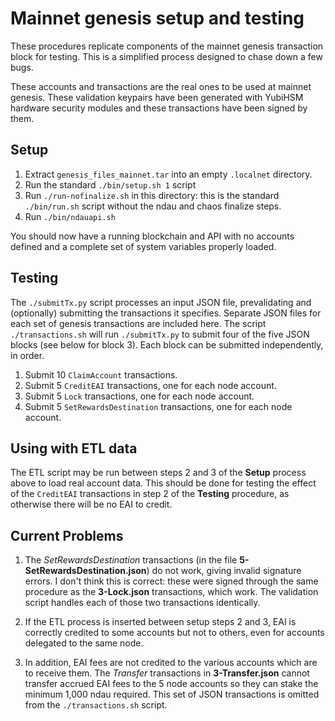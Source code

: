 # Mainnet genesis setup and testing

These procedures replicate components of the mainnet genesis transaction block for testing. This is a simplified process designed to chase down a few bugs.

These accounts and transactions are the real ones to be used at mainnet genesis. These validation keypairs have been generated with YubiHSM hardware security modules and these transactions have been signed by them.

## Setup

1. Extract  `genesis_files_mainnet.tar` into an empty `.localnet` directory.
2. Run the standard `./bin/setup.sh 1` script
3. Run `./run-nofinalize.sh` in this directory: this is the standard `./bin/run.sh` script without the ndau and chaos finalize steps.
4. Run `./bin/ndauapi.sh`

You should now have a running blockchain and API with no accounts defined and a complete set of system variables properly loaded.

## Testing

The `./submitTx.py` script processes an input JSON file, prevalidating and (optionally) submitting the transactions it specifies. Separate JSON files for each set of genesis transactions are included here. The script `./transactions.sh` will run `./submitTx.py` to submit four of the five JSON blocks (see below for block 3). Each block can be submitted independently, in order.

1. Submit 10 `ClaimAccount` transactions.
2. Submit 5 `CreditEAI` transactions, one for each node account.
3. Submit 5 `Lock` transactions, one for each node account.
4. Submit 5 `SetRewardsDestination` transactions, one for each node account.

## Using with ETL data

The ETL script may be run between steps 2 and 3 of the **Setup** process above to load real account data. This should be done for testing the effect of the `CreditEAI` transactions in step 2 of the **Testing** procedure, as otherwise there will be no EAI to credit.

## Current Problems

1. The _SetRewardsDestination_ transactions (in the file **5-SetRewardsDestination.json**) do not work, giving invalid signature errors. I don't think this is correct: these were signed through the same procedure as the **3-Lock.json** transactions, which work. The validation script handles each of those two transactions identically.

2. If the ETL process is inserted between setup steps 2 and 3, EAI is correctly credited to some accounts but not to others, even for accounts delegated to the same node.

3. In addition, EAI fees are not credited to the various accounts which are to receive them. The _Transfer_ transactions in **3-Transfer.json** cannot transfer accrued EAI fees to the 5 node accounts so they can stake the minimum 1,000 ndau required. This set of JSON transactions is omitted from the `./transactions.sh` script.
